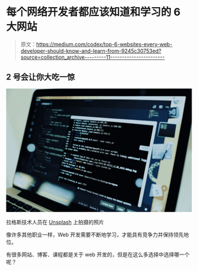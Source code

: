 # 每个网络开发者都应该知道和学习的 6 大网站

> 原文：<https://medium.com/codex/top-6-websites-every-web-developer-should-know-and-learn-from-9245c30753ed?source=collection_archive---------11----------------------->

## 2 号会让你大吃一惊

![](img/d3b63d2d76adf399959ce1c43c31f2f8.png)

拉格斯技术人员在 [Unsplash](https://unsplash.com?utm_source=medium&utm_medium=referral) 上拍摄的照片

像许多其他职业一样，Web 开发需要不断地学习，才能具有竞争力并保持领先地位。

有很多网站、博客、课程都是关于 web 开发的，但是在这么多选择中选择哪一个呢？